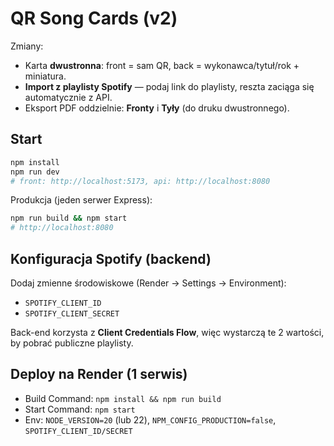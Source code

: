 # QR Song Cards (v2)

Zmiany:
- Karta **dwustronna**: front = sam QR, back = wykonawca/tytuł/rok + miniatura.
- **Import z playlisty Spotify** — podaj link do playlisty, reszta zaciąga się automatycznie z API.
- Eksport PDF oddzielnie: **Fronty** i **Tyły** (do druku dwustronnego).

## Start
```bash
npm install
npm run dev
# front: http://localhost:5173, api: http://localhost:8080
```
Produkcja (jeden serwer Express):
```bash
npm run build && npm start
# http://localhost:8080
```

## Konfiguracja Spotify (backend)
Dodaj zmienne środowiskowe (Render → Settings → Environment):
- `SPOTIFY_CLIENT_ID`
- `SPOTIFY_CLIENT_SECRET`

Back-end korzysta z **Client Credentials Flow**, więc wystarczą te 2 wartości, by pobrać publiczne playlisty.

## Deploy na Render (1 serwis)
- Build Command: `npm install && npm run build`
- Start Command: `npm start`
- Env: `NODE_VERSION=20` (lub 22), `NPM_CONFIG_PRODUCTION=false`, `SPOTIFY_CLIENT_ID/SECRET`
